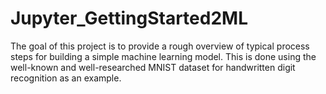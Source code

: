 # Jupyter_GettingStarted2ML
The goal of this project is to provide a rough overview of typical process steps for building a simple machine learning model. This is done using the well-known and well-researched MNIST dataset for handwritten digit recognition as an example.
